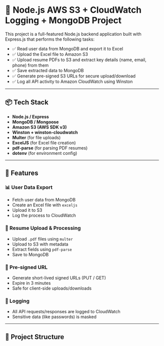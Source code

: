 # 🧾 Node.js AWS S3 + CloudWatch Logging + MongoDB Project

This project is a full-featured Node.js backend application built with Express.js that performs the following tasks:

- ✅ Read user data from MongoDB and export it to Excel
- ✅ Upload the Excel file to Amazon S3
- ✅ Upload resume PDFs to S3 and extract key details (name, email, phone) from them
- ✅ Save extracted data to MongoDB
- ✅ Generate pre-signed S3 URLs for secure upload/download
- ✅ Log all API activity to Amazon CloudWatch using Winston

---

## 📦 Tech Stack

- **Node.js / Express**
- **MongoDB / Mongoose**
- **Amazon S3 (AWS SDK v3)**
- **Winston + winston-cloudwatch**
- **Multer** (for file uploads)
- **ExcelJS** (for Excel file creation)
- **pdf-parse** (for parsing PDF resumes)
- **dotenv** (for environment config)

---

## 🚀 Features

### 📊 User Data Export

- Fetch user data from MongoDB
- Create an Excel file with `exceljs`
- Upload it to S3
- Log the process to CloudWatch

### 📄 Resume Upload & Processing

- Upload `.pdf` files using `multer`
- Upload to S3 with metadata
- Extract fields using `pdf-parse`
- Save to MongoDB

### 🔐 Pre-signed URL

- Generate short-lived signed URLs (PUT / GET)
- Expire in 3 minutes
- Safe for client-side uploads/downloads

### 📝 Logging

- All API requests/responses are logged to CloudWatch
- Sensitive data (like passwords) is masked

---

## 📁 Project Structure

